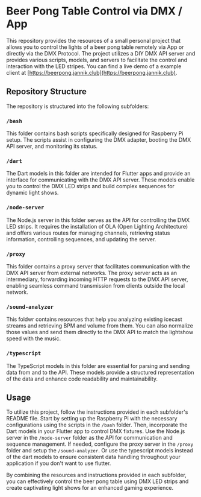 # Beer Pong Table Control via DMX / App

This repository provides the resources of a small personal project that allows you to control the lights of a beer pong table remotely via App or directly via the DMX Protocol. The project utilizes a DIY DMX API server and provides various scripts, models, and servers to facilitate the control and interaction with the LED stripes. You can find a live demo of a example client at [https://beerpong.jannik.club](https://beerpong.jannik.club).

## Repository Structure

The repository is structured into the following subfolders:

### `/bash`

This folder contains bash scripts specifically designed for Raspberry Pi setup. The scripts assist in configuring the DMX adapter, booting the DMX API server, and monitoring its status.

### `/dart`

The Dart models in this folder are intended for Flutter apps and provide an interface for communicating with the DMX API server. These models enable you to control the DMX LED strips and build complex sequences for dynamic light shows.

### `/node-server`

The Node.js server in this folder serves as the API for controlling the DMX LED strips. It requires the installation of OLA (Open Lighting Architecture) and offers various routes for managing channels, retrieving status information, controlling sequences, and updating the server.

### `/proxy`

This folder contains a proxy server that facilitates communication with the DMX API server from external networks. The proxy server acts as an intermediary, forwarding incoming HTTP requests to the DMX API server, enabling seamless command transmission from clients outside the local network.

### `/sound-analyzer`

This foldwr contains resources that help you analyzing existing icecast streams and retrieving BPM and volume from them. You can also normalize those values and send them directly to the DMX API to match the lightshow speed with the music. 

### `/typescript`

The TypeScript models in this folder are essential for parsing and sending data from and to the API. These models provide a structured representation of the data and enhance code readability and maintainability.

## Usage

To utilize this project, follow the instructions provided in each subfolder's README file. Start by setting up the Raspberry Pi with the necessary configurations using the scripts in the `/bash` folder. Then, incorporate the Dart models in your Flutter app to control DMX fixtures. Use the Node.js server in the `/node-server` folder as the API for communication and sequence management. If needed, configure the proxy server in the `/proxy` folder and setup the `/sound-analyzer`. Or use the typescript models instead of the dart models to ensure consistent data handling throughout your application if you don't want to use flutter.

By combining the resources and instructions provided in each subfolder, you can effectively control the beer pong table using DMX LED strips and create captivating light shows for an enhanced gaming experience.
